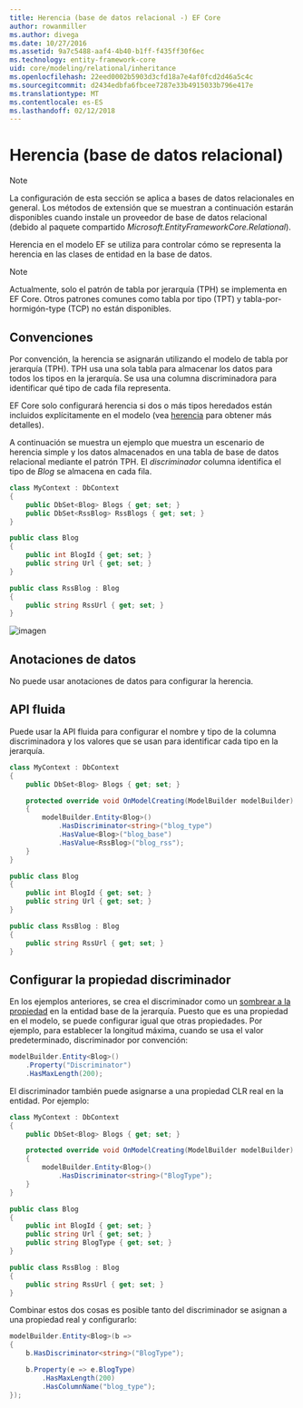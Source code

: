 ```yaml
---
title: Herencia (base de datos relacional -) EF Core
author: rowanmiller
ms.author: divega
ms.date: 10/27/2016
ms.assetid: 9a7c5488-aaf4-4b40-b1ff-f435ff30f6ec
ms.technology: entity-framework-core
uid: core/modeling/relational/inheritance
ms.openlocfilehash: 22eed0002b5903d3cfd18a7e4af0fcd2d46a5c4c
ms.sourcegitcommit: d2434edbfa6fbcee7287e33b4915033b796e417e
ms.translationtype: MT
ms.contentlocale: es-ES
ms.lasthandoff: 02/12/2018
---
```

# <a name="inheritance-relational-database"></a>Herencia (base de datos relacional)

> [!NOTE]  
> La configuración de esta sección se aplica a bases de datos relacionales en general. Los métodos de extensión que se muestran a continuación estarán disponibles cuando instale un proveedor de base de datos relacional (debido al paquete compartido *Microsoft.EntityFrameworkCore.Relational*).

Herencia en el modelo EF se utiliza para controlar cómo se representa la herencia en las clases de entidad en la base de datos.

> [!NOTE]  
> Actualmente, solo el patrón de tabla por jerarquía (TPH) se implementa en EF Core. Otros patrones comunes como tabla por tipo (TPT) y tabla-por-hormigón-type (TCP) no están disponibles.

## <a name="conventions"></a>Convenciones

Por convención, la herencia se asignarán utilizando el modelo de tabla por jerarquía (TPH). TPH usa una sola tabla para almacenar los datos para todos los tipos en la jerarquía. Se usa una columna discriminadora para identificar qué tipo de cada fila representa.

EF Core solo configurará herencia si dos o más tipos heredados están incluidos explícitamente en el modelo (vea [herencia](../inheritance.md) para obtener más detalles).

A continuación se muestra un ejemplo que muestra un escenario de herencia simple y los datos almacenados en una tabla de base de datos relacional mediante el patrón TPH. El *discriminador* columna identifica el tipo de *Blog* se almacena en cada fila.

<!-- [!code-csharp[Main](samples/core/relational/Modeling/Conventions/Samples/InheritanceDbSets.cs)] -->
``` csharp
class MyContext : DbContext
{
    public DbSet<Blog> Blogs { get; set; }
    public DbSet<RssBlog> RssBlogs { get; set; }
}

public class Blog
{
    public int BlogId { get; set; }
    public string Url { get; set; }
}

public class RssBlog : Blog
{
    public string RssUrl { get; set; }
}
```

![imagen](_static/inheritance-tph-data.png)

## <a name="data-annotations"></a>Anotaciones de datos

No puede usar anotaciones de datos para configurar la herencia.

## <a name="fluent-api"></a>API fluida

Puede usar la API fluida para configurar el nombre y tipo de la columna discriminadora y los valores que se usan para identificar cada tipo en la jerarquía.

<!-- [!code-csharp[Main](samples/core/relational/Modeling/FluentAPI/Samples/InheritanceTPHDiscriminator.cs?highlight=7,8,9,10)] -->
``` csharp
class MyContext : DbContext
{
    public DbSet<Blog> Blogs { get; set; }

    protected override void OnModelCreating(ModelBuilder modelBuilder)
    {
        modelBuilder.Entity<Blog>()
            .HasDiscriminator<string>("blog_type")
            .HasValue<Blog>("blog_base")
            .HasValue<RssBlog>("blog_rss");
    }
}

public class Blog
{
    public int BlogId { get; set; }
    public string Url { get; set; }
}

public class RssBlog : Blog
{
    public string RssUrl { get; set; }
}
```

## <a name="configuring-the-discriminator-property"></a>Configurar la propiedad discriminador

En los ejemplos anteriores, se crea el discriminador como un [sombrear a la propiedad](xref:core/modeling/shadow-properties) en la entidad base de la jerarquía. Puesto que es una propiedad en el modelo, se puede configurar igual que otras propiedades. Por ejemplo, para establecer la longitud máxima, cuando se usa el valor predeterminado, discriminador por convención:

```C#
modelBuilder.Entity<Blog>()
    .Property("Discriminator")
    .HasMaxLength(200);
```

El discriminador también puede asignarse a una propiedad CLR real en la entidad. Por ejemplo:
```C#
class MyContext : DbContext
{
    public DbSet<Blog> Blogs { get; set; }

    protected override void OnModelCreating(ModelBuilder modelBuilder)
    {
        modelBuilder.Entity<Blog>()
            .HasDiscriminator<string>("BlogType");
    }
}

public class Blog
{
    public int BlogId { get; set; }
    public string Url { get; set; }
    public string BlogType { get; set; }
}

public class RssBlog : Blog
{
    public string RssUrl { get; set; }
}
```

Combinar estos dos cosas es posible tanto del discriminador se asignan a una propiedad real y configurarlo:
```C#
modelBuilder.Entity<Blog>(b =>
{
    b.HasDiscriminator<string>("BlogType");

    b.Property(e => e.BlogType)
        .HasMaxLength(200)
        .HasColumnName("blog_type");
});
```
